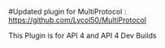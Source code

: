 #Updated plugin for MultiProtocol : https://github.com/Lycol50/MultiProtocol

This Plugin is for API 4 and API 4 Dev Builds
